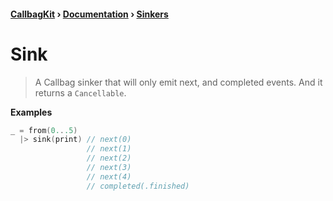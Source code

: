 #### [CallbagKit][Callbag] › [Documentation][Documentation] › [Sinkers][Sinkers]
# Sink
> A Callbag sinker that will only emit next, and completed events.
> And it returns a `Cancellable`.

**Examples**

```swift
_ = from(0...5)
  |> sink(print) // next(0)
                 // next(1)
                 // next(2)
                 // next(3)
                 // next(4)
                 // completed(.finished)
```

[Callbag]: <../../README.md> (Callbag)
[Documentation]: <../README.md> (Documentation)
[Sinkers]: <./README.md> (Sinkers)